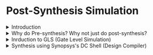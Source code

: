 # Post-Synthesis Simulation

<details>
<summary> Introduction </summary>
<br>

* Post-synthesis simulation is essential for validating the functionality, performance, and reliability of the designs before they are fabricated.
  
* Purpose of Post-synthesis simulation:
  
  1. Verification
  
  2. Timing Analysis
  
  3. Power Analysis
  
  4. Functional Validation
  
* Stages of Post-Synthesis Simulation
  
  1. Gate-Level Simulation
  
  2. Static Timing Analysis (STA)
  
  3. Dynamic Simulation
  
  4. Power Simulation 

</details>

<details>
<summary> Why do Pre-synthesis? Why not just do post-synthesis?</summary>
<br>

* Pre-synthesis simulation done according to the logic designed -----> It only checks the functionality
  
* Post-synthesis simulation/ `'Gate Level Simulation'` is done after synthesis considering each and every gate delays into account. Reports the violations both in functionality and timing.
  
* This also shows the mismatches that are due to wrong usage of operators and inference of latches.
  
  For example: Using `'X'` (Simulator terms/ synthesizer terms) - `"Unknown"/"Don't care"` 

</details>

<details>
<summary> Inrduction to GLS (Gate Level Simulation) </summary>
<br>

* The term `gate level ` refers to netlist view of the circuit.

* RTL simulation is pre-synthesis, GLS is post-synthesis.

* The netlist view is complete connection list consisting of gates and IP models with full functional and timing behavior.

* RTL Simulation is zero delay environment and events generally occur on active clock edge.

* GLS can be zero delay also, but is more often used in unit delay or full timing mode.

* GLS helps in verifying the dynamic behavior of the circuit, which cannot be verified accurately by static methods.


</details>

<details>
<summary> Synthesis using Synopsys's DC Shell (Design Compiler) </summary>
<br>

#### Commands to convert .lib to .db

###### converting `avsddac.lib` to `avsddac.db`

* cd vijayalaxmi/Desktop/VLSI/VSDBabySoC/src/lib

![image](https://github.com/user-attachments/assets/82481af1-1254-4c88-ac13-9841b747d83c)

* Launch lc_shell

  1. csh
    
  2. lc_shell

![image](https://github.com/user-attachments/assets/6f1faec7-ebe7-4c31-9365-9ef7c28c1417)

* Reading avsddac library: `read_lib avsddac.lib`
  
![image](https://github.com/user-attachments/assets/7e5fb172-86ba-421d-b80c-563ec724250a)

* Writing .db file: `write_lib avsddac -format db -output avsddac.db`  

![image](https://github.com/user-attachments/assets/68b19d40-5077-42ee-b8e7-67a28b189636)

###### converting `avsdpll.lib` to `avsdpll.db`

* cd vijayalaxmi/Desktop/VLSI/VSDBabySoC/src/lib

![image](https://github.com/user-attachments/assets/7a5c2e22-ea6f-4145-ad9e-4e415aec10b0)



* Launch lc_shell

  1. csh
    
  2. lc_shell

![image](https://github.com/user-attachments/assets/546a1001-8577-4bf8-b62b-693940a1c86d)

* Reading avsdpll library: `read_lib avsdpll.lib`
  
After running the above command will get the errors, the corrected avsdpll.lib is as given here

```
library (avsdpll) {
  time_unit : "1ns";
  voltage_unit : "1V";
  current_unit : "1uA";
  pulling_resistance_unit : "1kohm";
  leakage_power_unit : "1nW";
  capacitive_load_unit(1, pf);

  slew_lower_threshold_pct_fall : 20.000000000;
  slew_lower_threshold_pct_rise : 20.000000000;
  slew_upper_threshold_pct_fall :  80.00000000;
  slew_upper_threshold_pct_rise :  80.00000000;
  input_threshold_pct_fall : 50.000000000;
  input_threshold_pct_rise : 50.000000000;
  output_threshold_pct_fall : 50.000000000;
  output_threshold_pct_rise : 50.000000000;

  cell (avsdpll) {
    pin(CLK) {
      direction : output;
      capacitance : 0.001;
    }

    pin (VCO_IN) {
      direction : input;
      max_transition : 2.5;
      capacitance : 0.001;
    }

    pin (ENb_CP) {
      direction : input;
      max_transition : 2.5;
      capacitance : 0.001;
    }
    
	  pin (ENb_VCO) {
      direction : input;
      max_transition : 2.5;
      capacitance : 0.001;
    }

    pin (REF) {
      direction : input;
      max_transition : 2.5;
      capacitance : 0.001;
    }

    pin (GND) {
      direction : input;
      max_transition : 2.5;
      capacitance : 0.001;
    }

    
    pin (VDD) {
      direction : input;
      max_transition : 2.5;
      capacitance : 0.001;
    }
    
    
  }
}

```


![image](https://github.com/user-attachments/assets/5af6ee3f-1a38-4f3e-b3c1-1ecd6c0c7942)



* Writing .db file: `write_lib avsdpll -format db -output avsdpll.db`  


![image](https://github.com/user-attachments/assets/e713e901-0f97-4fca-b1a1-ce4f857e68e3)



###### converting `sky130_fd_sc_hd__tt_025C_1v80.lib` to `sky130_fd_sc_hd__tt_025C_1v80.db`



* cd vijayalaxmi/Desktop/VLSI/VSDBabySoC/src/lib
  

![image](https://github.com/user-attachments/assets/82481af1-1254-4c88-ac13-9841b747d83c)


* Launch lc_shell

  1. csh
    
  2. lc_shell

![image](https://github.com/user-attachments/assets/6f1faec7-ebe7-4c31-9365-9ef7c28c1417)


* Reading sky130_fd_sc_hd__tt_025C_1v80 library: `read_lib sky130_fd_sc_hd__tt_025C_1v80.lib`
  
  
![image](https://github.com/user-attachments/assets/f278308c-249e-4ca6-b615-b1dd5f95c85d)


* Writing .db file: `write_lib sky130_fd_sc_hd__tt_025C_1v80 -format db -output sky130_fd_sc_hd__tt_025C_1v80.db`
  

![image](https://github.com/user-attachments/assets/fea0bddb-18d3-4d6c-ba69-8d0c6ac162db)


#### Synthesis and Gate Level Simulation

* cd vijayalaxmi/Desktop/VLSI/VSDBabySoC/src/lib
  

![image](https://github.com/user-attachments/assets/82481af1-1254-4c88-ac13-9841b747d83c)


* Launch dc_shell

  1. csh
    
  2. dc_shell


![image](https://github.com/user-attachments/assets/da1a09c3-5f01-4986-a723-5669cc877d04)


* set target_library `/home/vijayalaxmi/Desktop/VLSI/VSDBabySOC/src/lib/sky130_fd_sc_hd__tt_025C_1v80.db`

![image](https://github.com/user-attachments/assets/917a6483-5a53-44fc-9d89-c93113bbb9d2)

* set link_library `{* /home/vijayalaxmi/Desktop/VLSI/VSDBabySoC/src/lib/sky130_fd_sc_hd__tt_025C_1v80.db /home/vijayalaxmi/Desktop/VLSI/VSDBabySoC/src/lib/avsdpll.db /home/vijayalaxmi/Desktop/VLSI/VSDBabySoC/src/lib/avsddac.db}`

![image](https://github.com/user-attachments/assets/f46fa143-156d-4713-bf9f-d6611e9c0df9)

set search_path {/home/vijayalaxmi/Desktop/VLSI/VSDBabySOC/src/include /home/vijayalaxmi/Desktop/VLSI/VSDBabySOC/src/module}

![image](https://github.com/user-attachments/assets/3c2ea7c3-a322-4387-971f-edf58fa288ba)


* read_file `{sandpiper_gen.vh  sandpiper.vh  sp_default.vh  sp_verilog.vh clk_gate.v rvmyth.v rvmyth_gen.v vsdbabysoc.v} -autoread -top vsdbabysoc`


![image](https://github.com/user-attachments/assets/2ef06d19-4dcc-4ea7-9470-b8e2252fe0cb)

![image](https://github.com/user-attachments/assets/685a3eae-7d95-4a0b-b783-42b31b2af961)

* `link`

![image](https://github.com/user-attachments/assets/6c350122-9812-4668-a532-2c40987e4be4)


* `compile_ultra`

</details>
